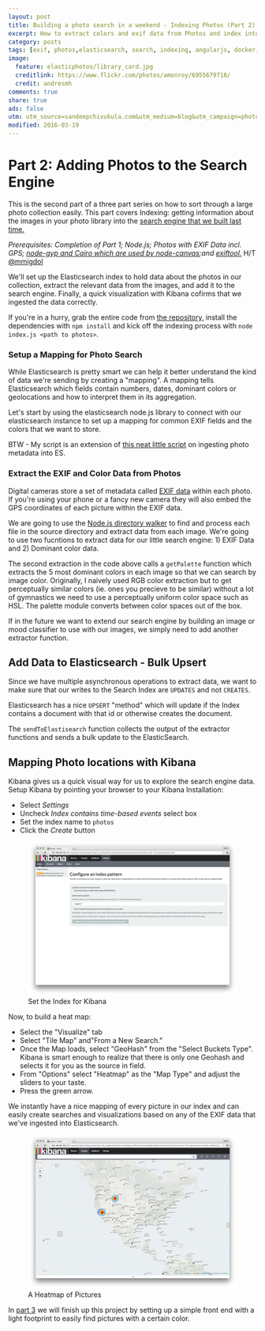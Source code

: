 ```yaml
---
layout: post
title: Building a photo search in a weekend - Indexing Photos (Part 2)
excerpt: How to extract colors and exif data from Photos and index into a search engine. 
category: posts
tags: [exif, photos,elasticsearch, search, indexing, angularjs, docker, photo search]
image:
  feature: elasticphotos/library_card.jpg
  creditlink: https://www.flickr.com/photos/amonroy/6955679718/
  credit: andresmh
comments: true
share: true
ads: false
utm: utm_source=sandeepchivukula.com&utm_medium=blog&utm_campaign=photosearch-2
modified: 2016-03-19
---
```

# Part 2: Adding Photos to the Search Engine

This is the second part of a three part series on how to sort through a large photo collection easily. This part covers Indexing: getting information about the images in your photo library into the [search engine that we built last time.](/posts/2016/03/06/photo-search/?{{page.utm}}) 

_Prerequisites: Completion of Part 1; Node.js; Photos with EXIF Data incl. GPS; [node-gyp and Cairo which are used by node-canvas](https://github.com/Automattic/node-canvas/?{{page.utm}});and  [exiftool.](http://www.sno.phy.queensu.ca/~phil/exiftool/?{{page.utm}})_ H/T [@mmigdol](https://twitter.com/mmigdol/status/711213188281274368)

We'll set up the Elasticsearch index to hold data about the photos in our collection, extract the relevant data from the images, and add it to the search engine. Finally, a quick visualization with Kibana cofirms that we ingested the data correctly. 

If you're in a hurry, grab the entire code from [the repository,](https://github.com/sandeep/photosearch/tree/master/indexer?{{page.utm}}) install the dependencies with `npm install` and kick off the indexing process with `node index.js <path to photos>`. 


### Setup a Mapping for Photo Search

While Elasticsearch is pretty smart we can help it better understand the kind of data we're sending by creating a "mapping". A mapping tells Elasticsearch which fields contain numbers, dates, dominant colors or geolocations and how to interpret them in its aggregation.   

Let's start by using the elasticsearch node.js library to connect with our elasticsearch instance to set up a mapping for common EXIF fields and the colors that we want to store. 

<script src="https://gist.github.com/sandeep/917ffb88a5eed2e72db1.js"></script>

BTW - My script is an extension of [this neat little script](https://github.com/jettro/nodejs-photo-indexer?{{page.utm}}) on ingesting photo metadata into ES. 

### Extract the EXIF and Color Data from Photos

Digital cameras store a set of metadata called [EXIF data](https://en.wikipedia.org/wiki/Exchangeable_image_file_format) within each photo. If you're using your phone or a fancy new camera they will also embed the GPS coordinates of each picture within the EXIF data.

We are going to use the [Node.js directory walker](https://github.com/daaku/nodejs-walker?{{page.utm}}) to find and process each file in the source directory and extract data from each image.  We're going to use two fucntions to extract data for our little search engine: 1) EXIF Data and 2) Dominant color data.  

<script src="https://gist.github.com/sandeep/c28f2b7326fa2536f259.js"></script>

The second extraction in the code above calls a `getPalette` function which extracts the 5 most dominant colors in each image so that we can search by image color. Originally, I naively used RGB color extraction but to get perceptually similar colors (ie. ones you precieve to be similar) without a lot of gymnastics we need to use a perceptually uniform color space such as HSL. The palette module converts between color spaces out of the box. 

<script src="https://gist.github.com/sandeep/1a3b6d16f9f811f14ecc.js"></script>


If in the future we want to extend our search engine by building an image or mood classifier to use with our images, we simply need to add another extractor function. 


## Add Data to Elasticsearch - Bulk Upsert

Since we have multiple asynchronous operations to extract data, we want to make sure that our writes to the Search Index are `UPDATES` and not `CREATES`. 

Elasticsearch has a nice `UPSERT` "method" which will update if the Index contains a document with that id or otherwise creates the document.

The `sendToElastisearch` function collects the output of the extractor functions and sends a bulk update to the ElasticSearch.


<script src="https://gist.github.com/sandeep/7f93f855a8e338cb744a.js"></script>


## Mapping Photo locations with Kibana

Kibana gives us a quick visual way for us to explore the search engine data. Setup Kibana by pointing your browser to your Kibana Installation: 

* Select _Settings_
* Uncheck _Index contains time-based events_ select box
* Set the index name to `photos` 
* Click the _Create_ button

<figure>
  <img src="/images/elasticphotos/Kibana_Start.png" alt="Set the Index for Kibana">
  <figcaption>Set the Index for Kibana</figcaption>
</figure>


Now, to build a heat map: 

* Select the "Visualize" tab
* Select "Tile Map" and"From a New Search." 
* Once the Map loads, select "GeoHash" from the "Select Buckets Type". 
  Kibana is smart enough to realize that there is only one Geohash and selects it for you as the source in field. 
* From "Options" select "Heatmap" as the "Map Type" and adjust the sliders to your taste. 
* Press the green arrow.

We instantly have a nice mapping of every picture in our index and can easily create searches and visualizations based on any of the EXIF data that we've ingested into Elasticsearch. 

<figure>
  <img src="/images/elasticphotos/Kibana_Final.png" alt="A Heatmap of Pictures">
  <figcaption>A Heatmap of Pictures</figcaption>
</figure>


In [part 3](/posts/2016/03/06/photo-search-3/) we will finish up this project by setting up a simple front end with a light footprint to easily find pictures with a certain color. 
